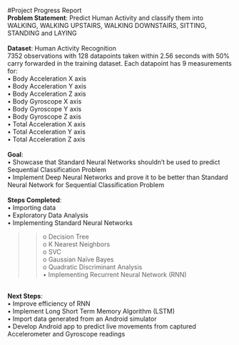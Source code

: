 #Project Progress Report
</br  >
<b>Problem Statement</b>: Predict Human Activity and classify them into WALKING, WALKING UPSTAIRS, WALKING DOWNSTAIRS, SITTING, STANDING and LAYING </br  >
</br  >
<b>Dataset</b>: Human Activity Recognition </br  >
7352 observations with 128 datapoints taken within 2.56 seconds with 50% carry forwarded in the training dataset. Each datapoint has 9 measurements for:</br  >
•	Body Acceleration X axis </br  >
•	Body Acceleration Y axis </br  >
•	Body Acceleration Z axis </br  >
•	Body Gyroscope X axis </br  >
•	Body Gyroscope Y axis </br  >
•	Body Gyroscope Z axis </br  >
•	Total Acceleration X axis </br  >
•	Total Acceleration Y axis </br  >
•	Total Acceleration Z axis </br  >
 </br  >
<b>Goal</b>: </br  >
•	Showcase that Standard Neural Networks shouldn’t be used to predict Sequential Classification Problem </br  >
•	Implement Deep Neural Networks and prove it to be better than Standard Neural Network for Sequential Classification Problem </br  >
 </br  >
<b>Steps Completed</b>: </br  >
•	Importing data </br  >
•	Exploratory Data Analysis </br  >
•	Implementing Standard Neural Networks </br  >
>>o	Decision Tree </br  >
>>o	K Nearest Neighbors </br  >
>>o	SVC </br  >
>>o	Gaussian Naïve Bayes </br  >
>>o	Quadratic Discriminant Analysis </br  >
•	Implementing Recurrent Neural Network (RNN) </br  >
 </br  >
<b>Next Steps</b>: </br  >
•	Improve efficiency of RNN </br  >
•	Implement Long Short Term Memory Algorithm (LSTM) </br  >
•	Import data generated from an Android simulator </br  >
•	Develop Android app to predict live movements from captured Accelerometer and Gyroscope readings </br  >
